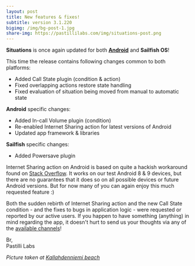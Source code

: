 ```yaml
---
layout: post
title: New features & fixes!
subtitle: version 3.1.220
bigimg: /img/bg-post-1.jpg
share-img: https://pastillilabs.com/img/situations-post.png
---
```


**Situations** is once again updated for both **[Android](https://play.google.com/store/apps/details?id=com.pastillilabs.situations2)** and **Sailfish OS**!

This time the release contains following changes common to both platforms:
- Added Call State plugin (condition & action)
- Fixed overlapping actions restore state handling
- Fixed evaluation of situation being moved from manual to automatic state

**Android** specific changes:
- Added In-call Volume plugin (condition)
- Re-enabled Internet Sharing action for latest versions of Android
- Updated app framework & libraries

**Sailfish** specific changes:
- Added Powersave plugin

Internet Sharing action on Android is based on quite a hackish workaround found on [Stack Overflow](https://stackoverflow.com/a/49356255). It works on our test Android 8 & 9 devices, but there are no guarantees that it does so on all possible devices or future Android versions. But for now many of you can again enjoy this much requested feature :)

Both the sudden rebirth of Internet Sharing action and the new Call State condition - and the fixes to bugs in application logic - were requested or reported by our active users. If you happen to have something (anything) in mind regarding the app, it doesn't hurt to send us your thoughts via any of the [available channels](https://pastillilabs.com/about/#contact)!

Br,  
Pastilli Labs

*Picture taken at [Kallahdenniemi beach](https://www.google.com/maps/@60.1864379,25.1439071,3a,75y,85.63h,86.63t/data=!3m8!1e1!3m6!1sAF1QipNi1FUdpJDPAuCbbBCVskAL-ptBoZ3AbCyUHpkG!2e10!3e11!6shttps:%2F%2Flh5.googleusercontent.com%2Fp%2FAF1QipNi1FUdpJDPAuCbbBCVskAL-ptBoZ3AbCyUHpkG%3Dw203-h100-k-no-pi-0-ya256.4378-ro0-fo100!7i7776!8i3888)*
